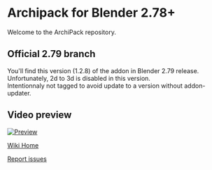 # Archipack for Blender 2.78+

Welcome to the ArchiPack repository.

## Official 2.79 branch
You'll find this version (1.2.8) of the addon in Blender 2.79 release.  
Unfortunately, 2d to 3d is disabled in this version.  
Intentionnaly not tagged to avoid update to a version without addon-updater.

## Video preview
[![Preview](https://img.youtube.com/vi/OdXweTrZ6VY/0.jpg)](https://www.youtube.com/watch?v=OdXweTrZ6VY)


[Wiki Home](https://github.com/s-leger/archipack/wiki)   
 

[Report issues](https://github.com/s-leger/archipack/issues)  
